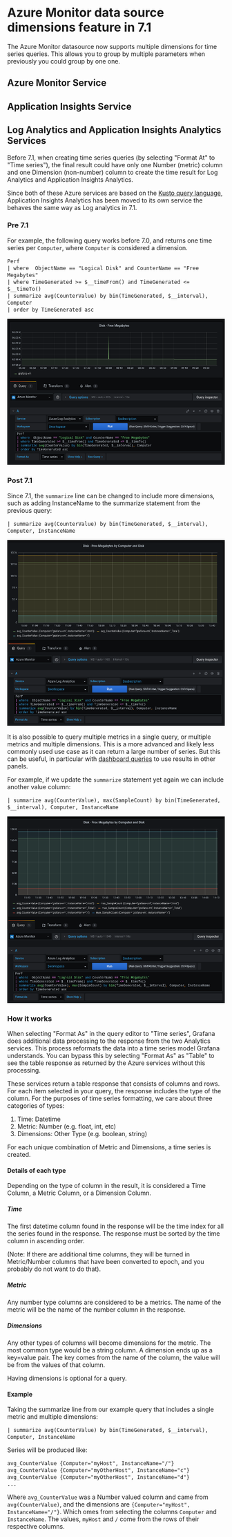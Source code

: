 # Azure Monitor data source dimensions feature in 7.1

The Azure Monitor datasource now supports multiple dimensions for time series queries. This allows you to group by multiple parameters when previously you could group by one one.

## Azure Monitor Service

## Application Insights Service

## Log Analytics and Application Insights Analytics Services

Before 7.1, when creating time series queries (by selecting "Format At" to "Time series"), the final result could have only one Number (metric) column and one Dimension (non-number) column to create the time result for Log Analytics and Application Insights Analytics. 

Since both of these Azure services are based on the [Kusto query language](https://docs.microsoft.com/en-us/azure/data-explorer/kusto/query/), Application Insights Analytics has been moved to its own service the behaves the same way as Log analytics in 7.1.

### Pre 7.1

For example, the following query works before 7.0, and returns one time series per `Computer`, where `Computer` is considered a dimension.

```kusto
Perf
| where  ObjectName == "Logical Disk" and CounterName == "Free Megabytes"
| where TimeGenerated >= $__timeFrom() and TimeGenerated <= $__timeTo()
| summarize avg(CounterValue) by bin(TimeGenerated, $__interval), Computer
| order by TimeGenerated asc
```

![image of above single dimension query](azure_log_single_dim.png)

### Post 7.1

Since 7.1, the `summarize` line can be changed to include more dimensions, such as adding InstanceName to the summarize statement from the previous query:

```kusto
| summarize avg(CounterValue) by bin(TimeGenerated, $__interval), Computer, InstanceName
```

![image of multiple dimension query with above summarize statement](azure_log_multi_dim.png)

It is also possible to query multiple metrics in a single query, or multiple metrics and multiple dimensions. This is a more advanced and likely less commonly used use case as it can return a large number of series. But this can be useful, in particular with [dashboard queries](https://grafana.com/docs/grafana/latest/panels/queries/#data-source-selector) to use results in other panels.

For example, if we update the `summarize` statement yet again we can include another value column:

```kusto
| summarize avg(CounterValue), max(SampleCount) by bin(TimeGenerated, $__interval), Computer, InstanceName
```


![image of multiple dimension and multiple value query with above summarize statement](azure_log_multi_dim_multi_val.png)

### How it works

When selecting "Format As" in the query editor to "Time series", Grafana does additional data processing to the response from the two Analytics services. This process reformats the data into a time series model Grafana understands. You can bypass this by selecting "Format As" as "Table" to see the table response as returned by the Azure services without this processing.

These services return a table response that consists of columns and rows. For each item selected in your query, the response includes the type of the column. For the purposes of time series formatting, we care about three categories of types:

 1. Time: Datetime
 2. Metric: Number (e.g. float, int, etc)
 3. Dimensions: Other Type (e.g. boolean, string)

For each unique combination of Metric and Dimensions, a time series is created.

#### Details of each type

Depending on the type of column in the result, it is considered a Time Column, a Metric Column, or a Dimension Column.

##### Time

The first datetime column found in the response will be the time index for all the series found in the response. The response must be sorted by the time column in ascending order.

(Note: If there are additional time columns, they will be turned in Metric/Number columns that have been converted to epoch, and you probably do not want to do that).

##### Metric

Any number type columns are considered to be a metrics. The name of the metric will be the name of the number column in the response.

##### Dimensions

Any other types of columns will become dimensions for the metric. The most common type would be a string column. A dimension ends up as a key=value pair. The key comes from the name of the column, the value will be from the values of that column.

Having dimensions is optional for a query.

#### Example

Taking the summarize line from our example query that includes a single metric and multiple dimensions:

```kusto
| summarize avg(CounterValue) by bin(TimeGenerated, $__interval), Computer, InstanceName
```

Series will be produced like:

```
avg_CounterValue {Computer="myHost", InstanceName="/"}
avg_CounterValue {Computer="myOtherHost", InstanceName="c"}
avg_CounterValue {Computer="myOtherHost", InstanceName="d"}
...
```

Where `avg_CounterValue` was a Number valued column and came from `avg(CounterValue)`, and the dimensions are `{Computer="myHost", InstanceName="/"}`. Which omes from selecting the columns `Computer` and `InstanceName`. The values, `myHost` and `/` come from the rows of their respective columns.